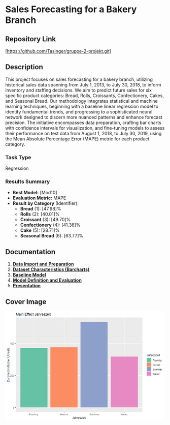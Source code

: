 # Sales Forecasting for a Bakery Branch

## Repository Link

[https://github.com/Tasinger/gruppe-2-projekt.git]

## Description

This project focuses on sales forecasting for a bakery branch, utilizing historical sales data spanning from July 1, 2013, to July 30, 2018, to inform inventory and staffing decisions. We aim to predict future sales for six specific product categories: Bread, Rolls, Croissants, Confectionery, Cakes, and Seasonal Bread. Our methodology integrates statistical and machine learning techniques, beginning with a baseline linear regression model to identify fundamental trends, and progressing to a sophisticated neural network designed to discern more nuanced patterns and enhance forecast precision. The initiative encompasses data preparation, crafting bar charts with confidence intervals for visualization, and fine-tuning models to assess their performance on test data from August 1, 2018, to July 30, 2019, using the Mean Absolute Percentage Error (MAPE) metric for each product category.

### Task Type

Regression

### Results Summary

-   **Best Model:** [Mod10]
-   **Evaluation Metric:** MAPE
-   **Result by Category** (Identifier):
    -   **Bread** (1): [47.98]%
    -   **Rolls** (2): [40.01]%
    -   **Croissant** (3): [49.70]%
    -   **Confectionery** (4): [41.36]%
    -   **Cake** (5): [28.71]%
    -   **Seasonal Bread** (6): [63.77]%

## Documentation

1.  [**Data Import and Preparation**](0_DataPreparation/)
3.  [**Dataset Characteristics (Barcharts)**](1_DatasetCharacteristics/)
4.  [**Baseline Model**](2_BaselineModel/)
5.  [**Model Definition and Evaluation**](3_Model/)
6.  [**Presentation**](4_Presentation/README.md)

## Cover Image

![](CoverImage/cover_image.png)
